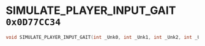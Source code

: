 # SIMULATE_PLAYER_INPUT_GAIT `0x0D77CC34`

```cpp
void SIMULATE_PLAYER_INPUT_GAIT(int _Unk0, int _Unk1, int _Unk2, int _Unk3);
```
